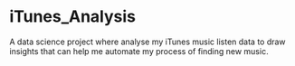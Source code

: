 # iTunes_Analysis
A data science project where analyse my iTunes music listen data to draw insights that can help me automate my process of finding new music.
